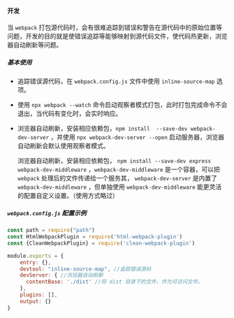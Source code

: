 #### 开发

当 `webpack` 打包源代码时，会有很难追踪到错误和警告在源代码中的原始位置等问题，开发的目的就是使错误追踪等能够映射到源代码文件，使代码热更新，浏览器自动刷新等问题。

##### 基本使用

- 追踪错误源代码，在 `webpack.config.js` 文件中使用 `inline-source-map` 选项。

- 使用 `npx webpack --watch` 命令启动观察者模式打包，此时打包完成命令不会退出，当代码有变化时，会实时响应。

- 浏览器自动刷新，安装相应依赖包，`npm install  --save-dev webpack-dev-server` ，并使用 `npx webpack-dev-server --open` 启动服务器，浏览器自动刷新会默认使用观察者模式。

  浏览器自动刷新，安装相应依赖包， `npm install --save-dev express webpack-dev-middleware` ，`webpack-dev-middleware` 是一个容器，可以把 `webpack` 处理后的文件传递给一个服务其， `webpack-dev-server` 是内置了 `webpack-dev-middleware` ，但单独使用 `webpack-dev-middleware` 能更灵活的配置自定义设置。（使用方式略过）

##### `webpack.config.js` 配置示例

```javascript
const path = require("path")
const HtmlWebpackPlugin = require('html-webpack-plugin')
const {CleanWebpackPlugin} = require('clean-webpack-plugin')

module.exports = {
    entry: {},
    devtool: "inline-source-map", //追踪错误源码
    devServer: { //浏览器自动刷新
      contentBase: './dist' //将 dist 目录下的文件，作为可访问文件。
    },
    plugins: [],
    output: {}
}
```